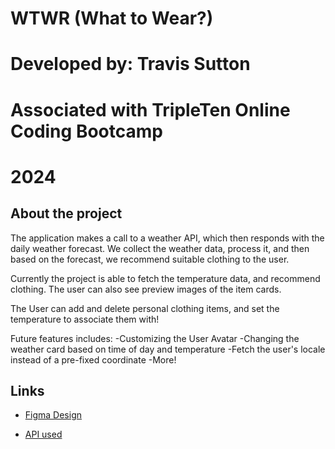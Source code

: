 # WTWR (What to Wear?)

# Developed by: Travis Sutton

# Associated with TripleTen Online Coding Bootcamp

# 2024

## About the project

The application makes a call to a weather API, which then responds with the daily weather forecast. We collect the weather data, process it, and then based on the forecast, we recommend suitable clothing to the user.

Currently the project is able to fetch the temperature data, and recommend clothing. The user can also see preview images of the item cards.

The User can add and delete personal clothing items, and set the temperature to associate them with!

Future features includes:
-Customizing the User Avatar
-Changing the weather card based on time of day and temperature
-Fetch the user's locale instead of a pre-fixed coordinate
-More!

## Links

- [Figma Design](https://www.figma.com/file/JELwiE1GnlYDgJTcphpJOH/Sprint-11%3A-WTWR?type=design&node-id=311-433&mode=design&t=2lzilF0uGAP7CVVX-0)

- [API used](https://openweathermap.org/api)
